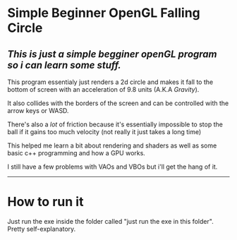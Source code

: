 Simple Beginner OpenGL Falling Circle
=====================================

***This is just a simple begginer openGL program so i can learn some stuff.***
---

This program essentialy just renders a 2d circle and makes it fall to the bottom of screen with an acceleration of 9.8 units (A.K.A *Gravity*).

It also collides with the borders of the screen and can be controlled with the arrow keys or WASD.

There's also a _lot_ of friction because it's essentially impossible to stop the ball if it gains too much velocity (not really it just takes a long time)

This helped me learn a bit about rendering and shaders as well as some basic c++ programming and how a GPU works.

I still have a few problems with VAOs and VBOs but i'll get the hang of it.

---
# How to run it
 Just run the exe inside the folder called "just run the exe in this folder". Pretty self-explanatory.
